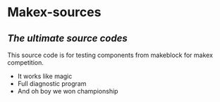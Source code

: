 # Makex-sources

## _The ultimate source codes_

This source code is for testing components from makeblock for makex competition.

- It works like magic
- Full diagnostic program
- And oh boy we won championship
